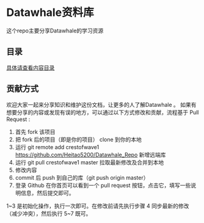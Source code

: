 # Datawhale资料库
这个repo主要分享Datawhale的学习资源
## 目录
[具体请查看内容目录](./Concept.md)

## 贡献方式
欢迎大家一起来分享知识和维护这份文档，让更多的人了解Datawhale 。 如果有想要分享的内容或发现有误的地方，可以通过以下方式修改和贡献，流程基于 Pull Request :

1. 首先 fork 该项目
2. 把 fork 后的项目（即是你的项目） clone 到你的本地
3. 运行 git remote add crestofwave1 https://github.com/Heitao5200/Datawhale_Repo 新增远端库
4. 运行 git pull crestofwave1 master 拉取最新修改及合并到本地
5. 修改内容
6. commit 后 push 到自己的库（git push origin master）
7. 登录 Github 在你首页可以看到一个 pull request 按钮，点击它，填写一些说明信息，然后提交即可。

1~3 是初始化操作，执行一次即可。在修改前请先执行步骤 4 同步最新的修改（减少冲突），然后执行 5~7 既可。




